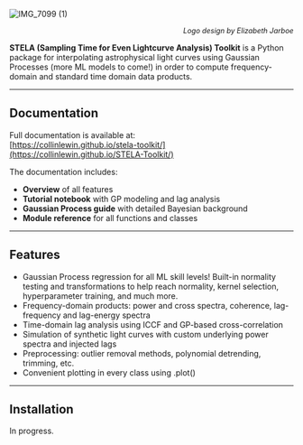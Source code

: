 ![IMG_7099 (1)](https://github.com/user-attachments/assets/55d66b16-e91c-4d8a-a3b9-047002945dc1)

<p align="right" style="font-size: 0.9em;">
  <em>Logo design by Elizabeth Jarboe</em>
</p>


**STELA (Sampling Time for Even Lightcurve Analysis) Toolkit** is a Python package for interpolating astrophysical light curves using Gaussian Processes (more ML models to come!) in order to compute frequency-domain and standard time domain data products.

---

## Documentation

Full documentation is available at:  
[https://collinlewin.github.io/stela-toolkit/](https://collinlewin.github.io/STELA-Toolkit/)

The documentation includes:
- **Overview** of all features
- **Tutorial notebook** with GP modeling and lag analysis
- **Gaussian Process guide** with detailed Bayesian background
- **Module reference** for all functions and classes

---

## Features

- Gaussian Process regression for all ML skill levels! Built-in normality testing and transformations to help reach normality, kernel selection, hyperparameter training, and much more.
- Frequency-domain products: power and cross spectra, coherence, lag-frequency and lag-energy spectra
- Time-domain lag analysis using ICCF and GP-based cross-correlation
- Simulation of synthetic light curves with custom underlying power spectra and injected lags
- Preprocessing: outlier removal methods, polynomial detrending, trimming, etc.
- Convenient plotting in every class using .plot()

---

## Installation

In progress.
